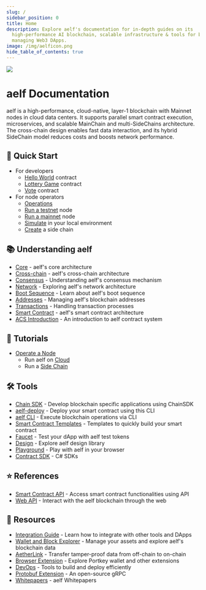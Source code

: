 ```yaml
---
slug: /
sidebar_position: 0
title: Home
description: Explore aelf's documentation for in-depth guides on its
  high-performance AI blockchain, scalable infrastructure & tools for building &
  managing Web3 DApps.
image: /img/aelficon.png
hide_table_of_contents: true
---
```


![](/img/banner.jpeg)

# aelf Documentation

aelf is a high-performance, cloud-native, layer-1 blockchain with Mainnet nodes in cloud data centers. It supports parallel smart contract execution, microservices, and scalable MainChain and multi-SideChains architecture. The cross-chain design enables fast data interaction, and its hybrid SideChain model reduces costs and boosts network performance.

<section className="row margin-top--xl">

<article className="col col--4 margin-bottom--lg">

## 🏁 Quick Start

- For developers
  - [Hello World](/quick-start/developers/hello-world-contract) contract
  - [Lottery Game](/quick-start/developers/lottery-game-smart-contract/) contract
  - [Vote](/quick-start/developers/vote-contract/) contract
- For node operators
  - [Operations](/quick-start/node-operators/operations/)
  - [Run a testnet](/quick-start/node-operators/run-a-testnet-node/) node
  - [Run a mainnet](/quick-start/node-operators/run-a-mainnet-node/) node
  - [Simulate](/quick-start/node-operators/simulation-in-local-environment) in your local environment
  - [Create](/quick-start/node-operators/explore-running-aelf-side-chain) a side chain

</article>

<article className="col col--4 margin-bottom--lg">

## 📚 Understanding aelf

- [Core](/learn/core/) - aelf's core architecture
- [Cross-chain](/learn/cross-chain/) - aelf's cross-chain architecture
- [Consensus](/learn/consensus/) - Understanding aelf's consensus mechanism
- [Network](/learn/network/) - Exploring aelf's network architecture
- [Boot Sequence](/learn/boot-sequence/) - Learn about aelf's boot sequence
- [Addresses](/learn/addresses/) - Managing aelf's blockchain addresses
- [Transactions](/learn/transactions/) - Handling transaction processes
- [Smart Contract](/learn/smart-contract/) - aelf's smart contract architecture
- [ACS Introduction](/learn/acs-introduction/) - An introduction to aelf contract system

</article>

<article className="col col--4 margin-bottom--lg">

## 📖 Tutorials

- [Operate a Node](/tutorials/operate-a-node/)
  - Run aelf on [Cloud](/tutorials/operate-a-node/run-aelf-on-cloud/)
  - Run a [Side Chain](/tutorials/operate-a-node/run-a-side-chain/)

</article>

<article className="col col--4 margin-bottom--lg">

## 🛠️ Tools

- [Chain SDK](/tools/chain-sdk/) - Develop blockchain specific applications using ChainSDK
- [aelf-deploy](/tools/aelf-deploy/) - Deploy your smart contract using this CLI
- [aelf CLI](/tools/aelf-cli/) - Execute blockchain operations via CLI
- [Smart Contract Templates](/tools/smart-contract-templates/) - Templates to quickly build your smart contract
- [Faucet](/tools/faucet/) - Test your dApp with aelf test tokens
- [Design](/tools/design/) - Explore aelf design library
- [Playground](/tools/aelf-playground/) - Play with aelf in your browser
- [Contract SDK](/tools/contract-sdk/) - C# SDKs

</article>

<article className="col col--4 margin-bottom--lg">

## ⭐️ References

- [Smart Contract API](/docs/smart-contract-api/) - Access smart contract functionalities using API
- [Web API](/docs/web-api/) - Interact with the aelf blockchain through the web

</article>

<article className="col col--4 margin-bottom--lg">

## 🔖 Resources

- [Integration Guide](/resources/integration-guide/) - Learn how to integrate with other tools and DApps
- [Wallet and Block Explorer](/resources/wallet-and-block-explorer/) - Manage your assets and explore aelf's blockchain data
- [AetherLink](/resources/aetherLink/) - Transfer tamper-proof data from off-chain to on-chain
- [Browser Extension](/resources/browser-extension/) - Explore Portkey wallet and other extensions
- [DevOps](/resources/devops/) - Tools to build and deploy efficiently
- [Protobuf Extension](/resources/protobuf-extension/) - An open-source gRPC
- [Whitepapers](/resources/whitepaper-2/) - aelf Whitepapers

</article>

</section>
